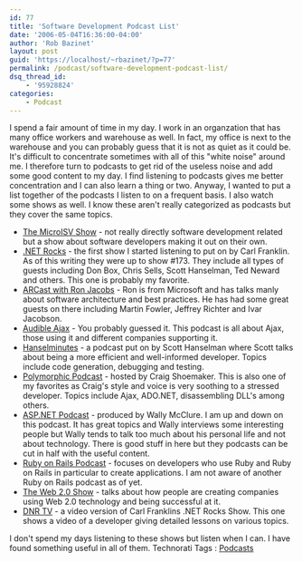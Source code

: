 ```yaml
---
id: 77
title: 'Software Development Podcast List'
date: '2006-05-04T16:36:00-04:00'
author: 'Rob Bazinet'
layout: post
guid: 'https://localhost/~rbazinet/?p=77'
permalink: /podcast/software-development-podcast-list/
dsq_thread_id:
    - '95928824'
categories:
    - Podcast
---
```


I spend a fair amount of time in my day. I work in an organzation that has many office workers and warehouse as well. In fact, my office is next to the warehouse and you can probably guess that it is not as quiet as it could be. It's difficult to concentrate sometimes with all of this "white noise" around me. I therefore turn to podcasts to get rid of the useless noise and add some good content to my day. I find listening to podcasts gives me better concentration and I can also learn a thing or two. Anyway, I wanted to put a list together of the podcasts I listen to on a frequent basis. I also watch some shows as well. I know these aren't really categorized as podcasts but they cover the same topics.

- [The MicroISV Show](https://channel9.msdn.com/shows/The_MicroISV_Show) - not really directly software development related but a show about software developers making it out on their own.
- [.NET Rocks](https://www.dotnetrocks.com/) - the first show I started listening to put on by Carl Franklin. As of this writing they were up to show #173. They include all types of guests including Don Box, Chris Sells, Scott Hanselman, Ted Neward and others. This one is probably my favorite.
- [ARCast with Ron Jacobs](https://channel9.msdn.com/shows/ARCast_with_Ron_Jacobs) - Ron is from Microsoft and has talks manly about software architecture and best practices. He has had some great guests on there including Martin Fowler, Jeffrey Richter and Ivar Jacobson.
- [Audible Ajax](https://ajaxian.com/by/category/podcast/) - You probably guessed it. This podcast is all about Ajax, those using it and different companies supporting it.
- [Hanselminutes](https://www.hanselminutes.com/) - a podcast put on by Scott Hanselman where Scott talks about being a more efficient and well-informed developer. Topics include code generation, debugging and testing.
- [Polymorphic Podcast](https://polymorphicpodcast.com/) - hosted by Craig Shoemaker. This is also one of my favorites as Craig's style and voice is very soothing to a stressed developer. Topics include Ajax, ADO.NET, disassembling DLL's among others.
- [ASP.NET Podcast](https://weblogs.asp.net/wallym/) - produced by Wally McClure. I am up and down on this podcast. It has great topics and Wally interviews some interesting people but Wally tends to talk too much about his personal life and not about technology. There is good stuff in here but they podcasts can be cut in half with the useful content.
- [Ruby on Rails Podcast](https://podcast.rubyonrails.com/) - focuses on developers who use Ruby and Ruby on Rails in particular to create applications. I am not aware of another Ruby on Rails podcast as of yet.
- [The Web 2.0 Show](https://web20show.com/) - talks about how people are creating companies using Web 2.0 technology and being successful at it.
- [DNR TV](https://www.dnrtv.com/) - a video version of Carl Franklins .NET Rocks Show. This one shows a video of a developer giving detailed lessons on various topics.
 
 I don't spend my days listening to these shows but listen when I can. I have found something useful in all of them. Technorati Tags : [Podcasts](https://technorati.com/tag/Podcasts)
